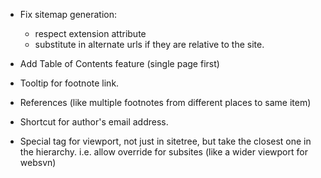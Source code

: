 * Fix sitemap generation:
  - respect extension attribute
  - substitute in alternate urls if they are relative to the site.

* Add Table of Contents feature (single page first)
* Tooltip for footnote link.
* References (like multiple footnotes from different places to same item)
* Shortcut for author's email address.
* Special tag for viewport, not just in sitetree, but take the closest one
  in the hierarchy. i.e. allow override for subsites (like a wider viewport
  for websvn)

